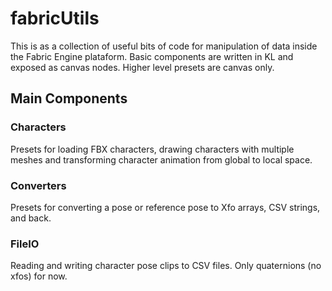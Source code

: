 # fabricUtils
This is as a collection of useful bits of code for manipulation of data inside the Fabric Engine plataform. Basic components are written in KL and exposed as canvas nodes. Higher level presets are canvas only.

## Main Components
### Characters
Presets for loading FBX characters, drawing characters with multiple meshes and transforming character animation from  global to local space.

### Converters
Presets for converting a pose or reference pose to Xfo arrays, CSV strings, and back.

### FileIO
Reading and writing character pose clips to CSV files. Only quaternions (no xfos) for now.